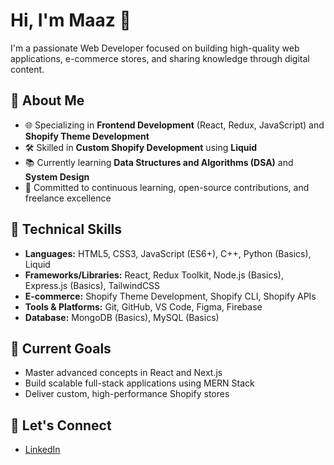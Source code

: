 # Hi, I'm Maaz 👋

I'm a passionate Web Developer focused on building high-quality web applications, e-commerce stores, and sharing knowledge through digital content.

## 🔹 About Me
- 🌐 Specializing in **Frontend Development** (React, Redux, JavaScript) and **Shopify Theme Development**
- 🛠️ Skilled in **Custom Shopify Development** using **Liquid**
- 📚 Currently learning **Data Structures and Algorithms (DSA)** and **System Design**
- 🎯 Committed to continuous learning, open-source contributions, and freelance excellence

## 🔹 Technical Skills
- **Languages:** HTML5, CSS3, JavaScript (ES6+), C++, Python (Basics), Liquid
- **Frameworks/Libraries:** React, Redux Toolkit, Node.js (Basics), Express.js (Basics), TailwindCSS
- **E-commerce:** Shopify Theme Development, Shopify CLI, Shopify APIs
- **Tools & Platforms:** Git, GitHub, VS Code, Figma, Firebase
- **Database:** MongoDB (Basics), MySQL (Basics)

## 🔹 Current Goals
- Master advanced concepts in React and Next.js
- Build scalable full-stack applications using MERN Stack
- Deliver custom, high-performance Shopify stores

## 🔹 Let's Connect
- [LinkedIn](https://www.linkedin.com/in/maaz--usmani/)

